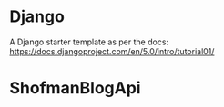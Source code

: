 # Django

A Django starter template as per the docs: https://docs.djangoproject.com/en/5.0/intro/tutorial01/

# ShofmanBlogApi
